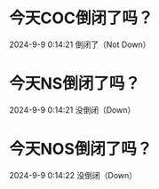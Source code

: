 # 今天COC倒闭了吗？

2024-9-9 0:14:21 倒闭了（Not Down）

# 今天NS倒闭了吗？

2024-9-9 0:14:21 没倒闭（Down）

# 今天NOS倒闭了吗？

2024-9-9 0:14:22 没倒闭（Down）

